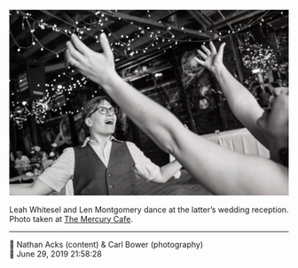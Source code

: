 ![Leah Whitesel and Len Montgomery dance](assets/e85baccbebd81d7d134506fd31a87bef.webp)

Leah Whitesel and Len Montgomery dance at the latter’s wedding reception. Photo taken at [The Mercury Cafe](http://mercurycafe.com/).

- - - -

<span aria-hidden="true">👥</span> Nathan Acks (content) & Carl Bower (photography)  
<span aria-hidden="true">📅</span> June 29, 2019 21:58:28
